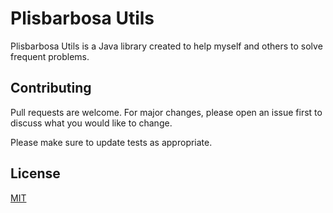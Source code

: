 # Plisbarbosa Utils

Plisbarbosa Utils is a Java library created to help myself and others to solve frequent problems.

## Contributing
Pull requests are welcome. For major changes, please open an issue first to discuss what you would like to change.

Please make sure to update tests as appropriate.

## License
[MIT](https://choosealicense.com/licenses/mit/)